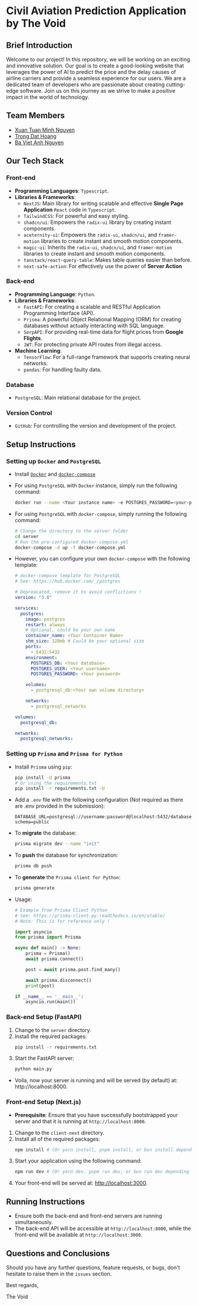 # Civil Aviation Prediction Application by The Void

## Brief Introduction

Welcome to our project! In this repository, we will be working on an exciting and innovative solution. Our goal is to create a good-looking website that leverages the power of AI to predict the price and the delay causes of airline carriers and provide a seamless experience for our users. We are a dedicated team of developers who are passionate about creating cutting-edge software. Join us on this journey as we strive to make a positive impact in the world of technology.

## Team Members

- [Xuan Tuan Minh Nguyen](https://github.com/cobeo2004)
- [Trong Dat Hoang](https://github.com/trongdathoang)
- [Ba Viet Anh Nguyen](https://github.com/vtank4)

## Our Tech Stack

### Front-end

- **Programming Languages**: `Typescript`.
- **Libraries & Frameworks**:
  - `NextJS`: Main library for writing scalable and effective **Single Page Application** `React` code in `Typescript`.
  - `TailwindCSS`: For powerful and easy styling.
  - `shadcn/ui`: Empowers the `radix-ui` library by creating instant components.
  - `aceternity-ui`: Empowers the `radix-ui`, `shadcn/ui`, and `framer-motion` libraries to create instant and smooth motion components.
  - `magic-ui`: Inherits the `radix-ui`, `shadcn/ui`, and `framer-motion` libraries to create instant and smooth motion components.
  - `tanstack/react-query-table`: Makes table queries easier than before.
  - `next-safe-action`: For effectively use the power of **Server Action**

### Back-end

- **Programming Language**: `Python`.
- **Libraries & Frameworks**:
  - `FastAPI`: For creating a scalable and RESTful Application Programming Interface (API).
  - `Prisma`: A powerful Object Relational Mapping (ORM) for creating databases without actually interacting with SQL language.
  - `SerpAPI`: For providing real-time data for flight prices from **Google Flights**.
  - `JWT`: For protecting private API routes from illegal access.
- **Machine Learning**:
  - `TensorFlow`: For a full-range framework that supports creating neural networks.
  - `pandas`: For handling faulty data.

### Database

- `PostgreSQL`: Main relational database for the project.

### Version Control

- `GitHub`: For controlling the version and development of the project.

## Setup Instructions

### Setting up `Docker` and `PostgreSQL`

- Install [`Docker`](https://docs.docker.com/engine/install/) and [`docker-compose`](https://docs.docker.com/compose/install/)
- For using `PostgreSQL` with `Docker` instance, simply run the following command:

  ```sh
  docker run --name <Your instance name> -e POSTGRES_PASSWORD=<your-passowrd> -d postgres
  ```

- For using `PostgreSQL` with `docker-compose`, simply running the following command:

  ```sh
  # Change the directory to the server folder
  cd server
  # Run the pre-configured docker-compose.yml
  docker-compose -d up -f docker-compose.yml
  ```

- However, you can configure your own `docker-compose` with the following template:

  ```yml
  # docker-compose template for PostgreSQL
  # See: https://hub.docker.com/_/postgres

  # Depreacated, remove it to avoid conflictions !
  version: "3.8"

  services:
    postgres:
      image: postgres
      restart: always
      # Optional, could be your own name
      container_name: <Your Container Name>
      shm_size: 128mb # Could be your optional size
      ports:
        - 5432:5432
      environment:
        POSTGRES_DB: <Your database>
        POSTGRES_USER: <Your username>
        POSTGRES_PASSWORD: <Your password>

      volumes:
        - postgresql_db:<Your own volume directory>

      networks:
        - postgresql_networks

  volumes:
    postgresql_db:

  networks:
    postgresql_networks:
  ```

### Setting up `Prisma` and `Prisma for Python`

- Install `Prisma` using `pip`:

  ```sh
  pip install -U prisma
  # Or using the requirements.txt
  pip install -r requirements.txt -U
  ```

- Add a `.env` file with the following configuration (Not required as there are .env provided in the submission):

  ```env
  DATABASE_URL=postgresql://username:password@localhost:5432/database?schema=public
  ```

- To **migrate** the database:

  ```sh
  prisma migrate dev --name "init"
  ```

- To **push** the database for synchronization:

  ```sh
  prisma db push
  ```

- To **generate** the `Prisma client for Python`:

  ```sh
  prisma generate
  ```

- Usage:

  ```py
  # Example from Prisma Client Python
  # See: https://prisma-client-py.readthedocs.io/en/stable/
  # Note: This is for reference only !

  import asyncio
  from prisma import Prisma

  async def main() -> None:
      prisma = Prisma()
      await prisma.connect()

      post = await prisma.post.find_many()

      await prisma.disconnect()
      print(post)

  if __name__ == '__main__':
      asyncio.run(main())
  ```

### Back-end Setup (FastAPI)

1. Change to the `server` directory.
2. Install the required packages:
   ```sh
   pip install -r requirements.txt
   ```
3. Start the FastAPI server:
   ```sh
   python main.py
   ```

- Voila, now your server is running and will be served (by default) at: http://localhost:8000.

### Front-end Setup (Next.js)

- **Prerequisite**: Ensure that you have successfully bootstrapped your server and that it is running at `http://localhost:8000`.

1. Change to the `client-next` directory.
2. Install all of the required packages:
   ```sh
   npm install # (Or yarn install, pnpm install, or bun install depending on your package manager)
   ```
3. Start your application using the following command:
   ```sh
   npm run dev # (Or yarn dev, pnpm run dev, or bun run dev depending on your package manager)
   ```
4. Your front-end will be served at: [http://localhost:3000](http://localhost:3000).

## Running Instructions

- Ensure both the back-end and front-end servers are running simultaneously.
- The back-end API will be accessible at `http://localhost:8000`, while the front-end will be available at `http://localhost:3000`.

## Questions and Conclusions

Should you have any further questions, feature requests, or bugs, don't hesitate to raise them in the `issues` section.

Best regards,

The Void
